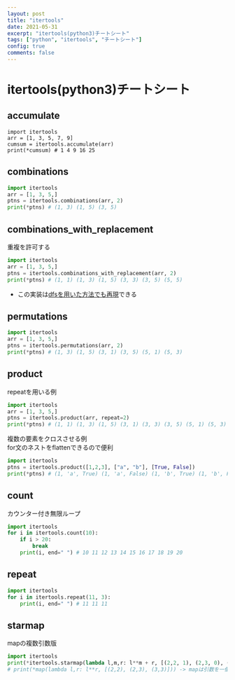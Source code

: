 ```yaml
---
layout: post
title: "itertools"
date: 2021-05-31
excerpt: "itertools(python3)チートシート"
tags: ["python", "itertools", "チートシート"]
config: true
comments: false
---
```


# itertools(python3)チートシート


## accumulate

```python3
import itertools
arr = [1, 3, 5, 7, 9]
cumsum = itertools.accumulate(arr)
print(*cumsum) # 1 4 9 16 25
```

## combinations

```python
import itertools
arr = [1, 3, 5,]
ptns = itertools.combinations(arr, 2)
print(*ptns) # (1, 3) (1, 5) (3, 5)
```

## combinations_with_replacement
重複を許可する  

```python
import itertools
arr = [1, 3, 5,]
ptns = itertools.combinations_with_replacement(arr, 2)
print(*ptns) # (1, 1) (1, 3) (1, 5) (3, 3) (3, 5) (5, 5)
```
 - この実装は[dfsを用いた方法でも再現](https://atcoder.jp/contests/abc165/submissions/23133750)できる

## permutations

```python
import itertools
arr = [1, 3, 5,]
ptns = itertools.permutations(arr, 2)
print(*ptns) # (1, 3) (1, 5) (3, 1) (3, 5) (5, 1) (5, 3)
```

## product

repeatを用いる例  

```python
import itertools
arr = [1, 3, 5,]
ptns = itertools.product(arr, repeat=2)
print(*ptns) # (1, 1) (1, 3) (1, 5) (3, 1) (3, 3) (3, 5) (5, 1) (5, 3) (5, 5)
```

複数の要素をクロスさせる例  
for文のネストをflattenできるので便利

```python
import itertools
ptns = itertools.product([1,2,3], ["a", "b"], [True, False])
print(*ptns) # (1, 'a', True) (1, 'a', False) (1, 'b', True) (1, 'b', False) (2, 'a', True) (2, 'a', False) (2, 'b', True) (2, 'b', False) (3, 'a', True) (3, 'a', False) (3, 'b', True) (3, 'b', False)
```

## count
カウンター付き無限ループ

```python
import itertools
for i in itertools.count(10):
    if i > 20:
        break
    print(i, end=" ") # 10 11 12 13 14 15 16 17 18 19 20 
```

## repeat

```python
import itertools
for i in itertools.repeat(11, 3):
    print(i, end=" ") # 11 11 11 
```

## starmap
mapの複数引数版  

```python
import itertools
print(*itertools.starmap(lambda l,m,r: l**m + r, [(2,2, 1), (2,3, 0), (3,3, 0)])) # 5 8 27
# print(*map(lambda l,r: l**r, [(2,2), (2,3), (3,3)])) -> mapは引数を一個のみ
```
